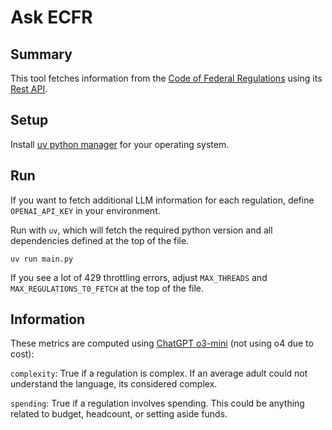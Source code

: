 # Ask ECFR

## Summary
This tool fetches information from the [Code of Federal Regulations](https://www.ecfr.gov) using its [Rest API](https://www.ecfr.gov/developers/documentation/api/v1).

## Setup
Install [uv python manager](https://docs.astral.sh/uv/getting-started/installation) for your operating system.

## Run
If you want to fetch additional LLM information for each regulation, define `OPENAI_API_KEY` in your environment.

Run with `uv`, which will fetch the required python version and all dependencies defined at the top of the file.
```
uv run main.py
```

If you see a lot of 429 throttling errors, adjust `MAX_THREADS` and `MAX_REGULATIONS_T0_FETCH` at the top of the file.

## Information
These metrics are computed using [ChatGPT o3-mini](https://openai.com/index/openai-o3-mini/) (not using o4 due to cost):

`complexity`: True if a regulation is complex. If an average adult could not understand the language, its considered complex.

`spending`: True if a regulation involves spending. This could be anything related to budget, headcount, or setting aside funds.
